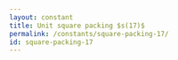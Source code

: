 ```yaml
---
layout: constant
title: Unit square packing $s(17)$
permalink: /constants/square-packing-17/
id: square-packing-17
---
```

